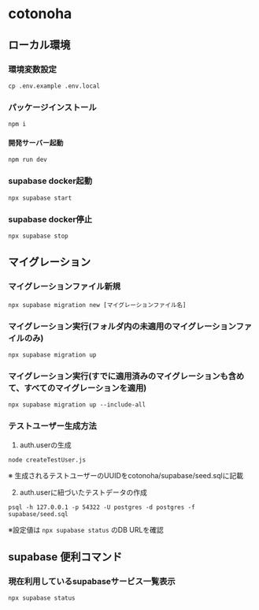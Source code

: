 # cotonoha

## ローカル環境

### 環境変数設定
```
cp .env.example .env.local
```

### パッケージインストール
```
npm i
```

#### 開発サーバー起動
```
npm run dev
```

### supabase docker起動
```
npx supabase start
```

### supabase docker停止
```
npx supabase stop
```

## マイグレーション

### マイグレーションファイル新規
```
npx supabase migration new [マイグレーションファイル名]
```

### マイグレーション実行(フォルダ内の未適用のマイグレーションファイルのみ)
```
npx supabase migration up
```

### マイグレーション実行(すでに適用済みのマイグレーションも含めて、すべてのマイグレーションを適用)
```
npx supabase migration up --include-all
```

### テストユーザー生成方法

1. auth.userの生成

```
node createTestUser.js
```

※ 生成されるテストユーザーのUUIDをcotonoha/supabase/seed.sqlに記載

2. auth.userに紐づいたテストデータの作成

```
psql -h 127.0.0.1 -p 54322 -U postgres -d postgres -f supabase/seed.sql
```

※設定値は `npx supabase status` のDB URLを確認
## supabase 便利コマンド

### 現在利用しているsupabaseサービス一覧表示
```
npx supabase status
```
